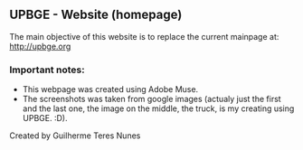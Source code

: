 ## UPBGE - Website (homepage)

The main objective of this website is to replace the current mainpage at: http://upbge.org

### Important notes:
- This webpage was created using Adobe Muse.
- The screenshots was taken from google images (actualy just the first and the last one, the image on the middle, the truck, is my creating using UPBGE. :D).

Created by Guilherme Teres Nunes